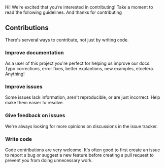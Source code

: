 Hi!
We’re excited that you’re interested in contributing!
Take a moment to read the following guidelines.
And thanks for contributing

## Contributions

There's serveral ways to contribute, not just by writing code.
### Improve documentation

As a user of this project you're perfect for helping us improve our docs. Typo corrections, error fixes, better explantions, new examples, etcetera. Anything!

### Improve issues

Some issues lack information, aren't reproducible, or are just incorrect. Help make them easier to resolve.

### Give feedback on issues

We're always looking for more opinions on discussions in the issue tracker.

### Write code

Code contributions are very welcome.
It's often good to first create an issue to report a bug or suggest a new feature before creating a pull request to prevent you from doing unnecessary work.
